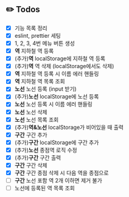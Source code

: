 ## ✏️ Todos
- [X] 기능 목록 정리
- [X] eslint, prettier 세팅
- [X] 1, 2, 3, 4번 메뉴 버튼 생성 
- [X] **역** 지하철 역 등록
- [X] (추가)**역** localStorage에 지하철 역 등록
- [X] (추가)**역** 역 삭제 (localStorage에서도 삭제)
- [X] **역** 지하철 역 등록 시 이름 에러 핸들링
- [X] **역** 지하철 역 목록 조회
- [X] **노선** 노선 등록 (input 받기)
- [X] (추가)**노선** localStorage에 노선 등록
- [X] **노선** 노선 등록 시 이름 에러 핸들링
- [X] **노선** 노선 삭제
- [X] **노선** 노선 목록 조회
- [X] (추가)**역&노선** localStorage가 비어있을 때 출력
- [X] **구간** 구간 추가
- [X] (추가)**구간** localStorage에 구간 추가
- [X] (추가)**노선** 종점역 로직 수정
- [X] (추가)**구간** 구간 출력
- [X] **구간** 구간 삭제
- [X] **구간** 구간 종점 삭제 시 다음 역을 종점으로
- [ ] **구간** 노선 포함 역 2개 이하면 제거 불가
- [ ] 노선에 등록된 역 목록 조회
